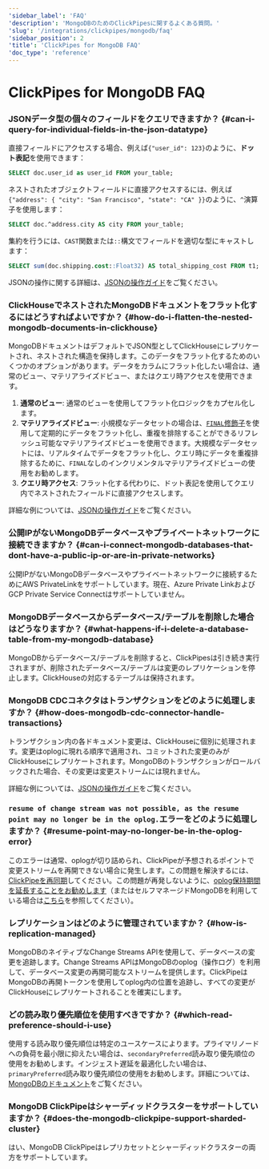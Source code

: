 ```yaml
---
'sidebar_label': 'FAQ'
'description': 'MongoDBのためのClickPipesに関するよくある質問。'
'slug': '/integrations/clickpipes/mongodb/faq'
'sidebar_position': 2
'title': 'ClickPipes for MongoDB FAQ'
'doc_type': 'reference'
---
```



# ClickPipes for MongoDB FAQ

### JSONデータ型の個々のフィールドをクエリできますか？ {#can-i-query-for-individual-fields-in-the-json-datatype}

直接フィールドにアクセスする場合、例えば`{"user_id": 123}`のように、**ドット表記**を使用できます：
```sql
SELECT doc.user_id as user_id FROM your_table;
```
ネストされたオブジェクトフィールドに直接アクセスするには、例えば`{"address": { "city": "San Francisco", "state": "CA" }}`のように、`^`演算子を使用します：
```sql
SELECT doc.^address.city AS city FROM your_table;
```
集約を行うには、`CAST`関数または`::`構文でフィールドを適切な型にキャストします：
```sql
SELECT sum(doc.shipping.cost::Float32) AS total_shipping_cost FROM t1;
```
JSONの操作に関する詳細は、[JSONの操作ガイド](./quickstart)をご覧ください。

### ClickHouseでネストされたMongoDBドキュメントをフラット化するにはどうすればよいですか？ {#how-do-i-flatten-the-nested-mongodb-documents-in-clickhouse}

MongoDBドキュメントはデフォルトでJSON型としてClickHouseにレプリケートされ、ネストされた構造を保持します。このデータをフラット化するためのいくつかのオプションがあります。データをカラムにフラット化したい場合は、通常のビュー、マテリアライズドビュー、またはクエリ時アクセスを使用できます。

1. **通常のビュー**: 通常のビューを使用してフラット化ロジックをカプセル化します。
2. **マテリアライズドビュー**: 小規模なデータセットの場合は、[`FINAL`修飾子](/sql-reference/statements/select/from#final-modifier)を使用して定期的にデータをフラット化し、重複を排除することができるリフレッシュ可能なマテリアライズドビューを使用できます。大規模なデータセットには、リアルタイムでデータをフラット化し、クエリ時にデータを重複排除するために、`FINAL`なしのインクリメンタルマテリアライズドビューの使用をお勧めします。
3. **クエリ時アクセス**: フラット化する代わりに、ドット表記を使用してクエリ内でネストされたフィールドに直接アクセスします。

詳細な例については、[JSONの操作ガイド](./quickstart)をご覧ください。

### 公開IPがないMongoDBデータベースやプライベートネットワークに接続できますか？ {#can-i-connect-mongodb-databases-that-dont-have-a-public-ip-or-are-in-private-networks}

公開IPがないMongoDBデータベースやプライベートネットワークに接続するためにAWS PrivateLinkをサポートしています。現在、Azure Private LinkおよびGCP Private Service Connectはサポートしていません。

### MongoDBデータベースからデータベース/テーブルを削除した場合はどうなりますか？ {#what-happens-if-i-delete-a-database-table-from-my-mongodb-database}

MongoDBからデータベース/テーブルを削除すると、ClickPipesは引き続き実行されますが、削除されたデータベース/テーブルは変更のレプリケーションを停止します。ClickHouseの対応するテーブルは保持されます。

### MongoDB CDCコネクタはトランザクションをどのように処理しますか？ {#how-does-mongodb-cdc-connector-handle-transactions}

トランザクション内の各ドキュメント変更は、ClickHouseに個別に処理されます。変更はoplogに現れる順序で適用され、コミットされた変更のみがClickHouseにレプリケートされます。MongoDBのトランザクションがロールバックされた場合、その変更は変更ストリームには現れません。

詳細な例については、[JSONの操作ガイド](./quickstart)をご覧ください。

### `resume of change stream was not possible, as the resume point may no longer be in the oplog.`エラーをどのように処理しますか？ {#resume-point-may-no-longer-be-in-the-oplog-error}

このエラーは通常、oplogが切り詰められ、ClickPipeが予想されるポイントで変更ストリームを再開できない場合に発生します。この問題を解決するには、[ClickPipeを再同期](./resync.md)してください。この問題が再発しないように、[oplog保持期間を延長することをお勧めします](./source/atlas#enable-oplog-retention)（またはセルフマネージドMongoDBを利用している場合は[こちら](./source/generic#enable-oplog-retention)を参照してください）。

### レプリケーションはどのように管理されていますか？ {#how-is-replication-managed}

MongoDBのネイティブなChange Streams APIを使用して、データベースの変更を追跡します。Change Streams APIはMongoDBのoplog（操作ログ）を利用して、データベース変更の再開可能なストリームを提供します。ClickPipeはMongoDBの再開トークンを使用してoplog内の位置を追跡し、すべての変更がClickHouseにレプリケートされることを確実にします。

### どの読み取り優先順位を使用すべきですか？ {#which-read-preference-should-i-use}

使用する読み取り優先順位は特定のユースケースによります。プライマリノードへの負荷を最小限に抑えたい場合は、`secondaryPreferred`読み取り優先順位の使用をお勧めします。インジェスト遅延を最適化したい場合は、`primaryPreferred`読み取り優先順位の使用をお勧めします。詳細については、[MongoDBのドキュメント](https://www.mongodb.com/docs/manual/core/read-preference/#read-preference-modes-1)をご覧ください。

### MongoDB ClickPipeはシャーディッドクラスターをサポートしていますか？ {#does-the-mongodb-clickpipe-support-sharded-cluster}
はい、MongoDB ClickPipeはレプリカセットとシャーディッドクラスターの両方をサポートしています。
